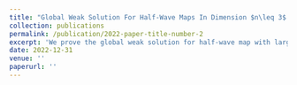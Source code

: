 ```yaml
---
title: "Global Weak Solution For Half-Wave Maps In Dimension $n\leq 3$ (in preparation)"
collection: publications
permalink: /publication/2022-paper-title-number-2
excerpt: 'We prove the global weak solution for half-wave map with large critical data in dimension $n\leq 3$'
date: 2022-12-31
venue: ''
paperurl: ''
---
```


